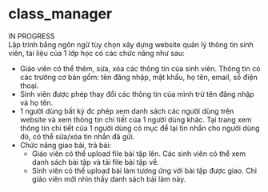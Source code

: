 # class_manager
IN PROGRESS<br>
Lập trình bằng ngôn ngữ tùy chọn xây dựng website quản lý thông tin sinh viên, tài liệu của 1 lớp học có các chức năng như sau:
 - Giáo viên có thể thêm, sửa, xóa các thông tin của sinh viên. Thông tin có các trường cơ bản gồm: tên đăng nhập, mật khẩu, họ tên, email, số điện thoại.
 - Sinh viên được phép thay đổi các thông tin của mình trừ tên đăng nhập và họ tên. 
 - 1 người dùng bất kỳ đc phép xem danh sách các người dùng trên website và xem thông tin chi tiết của 1 người dùng khác. Tại trang xem thông tin chi tiết của 1 người dùng có mục để lại tin nhắn cho người dùng đó, có thể sửa/xóa tin nhắn đã gửi. 
 - Chức năng giao bài, trả bài:
    + Giáo viên có thể upload file bài tập lên. Các sinh viên có thể xem danh sách bài tập và tải file bài tập về.
    + Sinh viên có thể upload bài làm tương ứng với bài tập được giao. Chỉ giáo viên mới nhìn thấy danh sách bài làm này.
